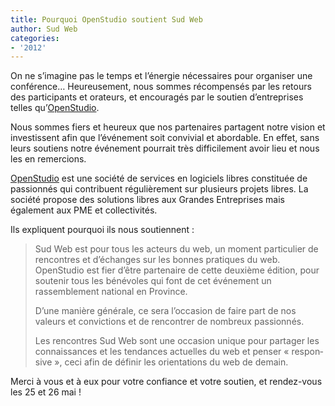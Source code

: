 ```yaml
---
title: Pourquoi OpenStudio soutient Sud Web
author: Sud Web
categories:
- '2012'
---
```


On ne s&rsquo;imagine pas le temps et l&rsquo;énergie nécessaires pour organiser une conférence&#8230; Heureusement, nous sommes récompensés par les retours des participants et orateurs, et encouragés par le soutien d&rsquo;entreprises telles qu&rsquo;<a lang="fr" href="http://www.openstudio.fr/">OpenStudio</a>.

Nous sommes fiers et heureux que nos partenaires partagent notre vision et investissent afin que l&rsquo;événement soit convivial et abordable. En effet, sans leurs soutiens notre événement pourrait très difficilement avoir lieu et nous les en remercions.

<a lang="fr" href="http://www.openstudio.fr/">OpenStudio</a> est une société de services en logiciels libres constituée de passionnés qui contribuent régulièrement sur plusieurs projets libres. La société propose des solutions libres aux Grandes Entreprises mais également aux PME et collectivités.

Ils expliquent pourquoi ils nous soutiennent :

> Sud Web est pour tous les acteurs du web, un moment particulier de rencontres et d’échanges sur les bonnes pratiques du web. OpenStudio est fier d’être partenaire de cette deuxième édition, pour soutenir tous les bénévoles qui font de cet événement un rassemblement national en Province.
>
> D’une manière générale, ce sera l’occasion de faire part de nos valeurs et convictions et de rencontrer de nombreux passionnés.
>
> Les rencontres Sud Web sont une occasion unique pour partager les connaissances et les tendances actuelles du web et penser « <span lang="en">responsive</span> », ceci afin de définir les orientations du web de demain.

Merci à vous et à eux pour votre confiance et votre soutien, et rendez-vous les 25 et 26 mai !
